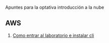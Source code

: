 
Apuntes para la optativa introducción a la nube  
## AWS
1. [Como entrar al laboratorio e instalar cli](/docs/Laboratorio.md)
